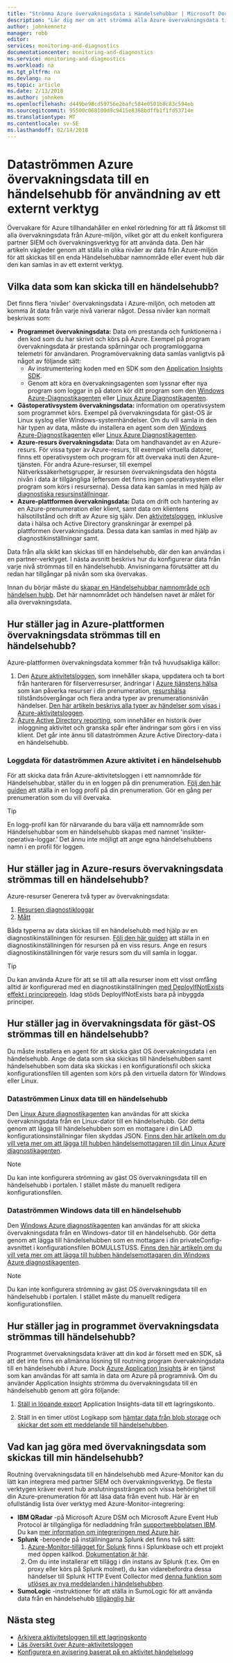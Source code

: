 ```yaml
---
title: "Strömma Azure övervakningsdata i Händelsehubbar | Microsoft Docs"
description: "Lär dig mer om att strömma alla Azure övervakningsdata till en händelsehubb för att hämta data till en partner SIEM eller analytics-verktyget."
author: johnkemnetz
manager: robb
editor: 
services: monitoring-and-diagnostics
documentationcenter: monitoring-and-diagnostics
ms.service: monitoring-and-diagnostics
ms.workload: na
ms.tgt_pltfrm: na
ms.devlang: na
ms.topic: article
ms.date: 2/13/2018
ms.author: johnkem
ms.openlocfilehash: d449be98cd59756e2bafc584e0501b8c83c594eb
ms.sourcegitcommit: 95500c068100d9c9415e8368bdffb1f1fd53714e
ms.translationtype: MT
ms.contentlocale: sv-SE
ms.lasthandoff: 02/14/2018
---
```

# <a name="stream-azure-monitoring-data-to-an-event-hub-for-consumption-by-an-external-tool"></a>Dataströmmen Azure övervakningsdata till en händelsehubb för användning av ett externt verktyg

Övervakare för Azure tillhandahåller en enkel rörledning för att få åtkomst till alla övervakningsdata från Azure-miljön, vilket gör att du enkelt konfigurera partner SIEM och övervakningsverktyg för att använda data. Den här artikeln vägleder genom att ställa in olika nivåer av data från Azure-miljön för att skickas till en enda Händelsehubbar namnområde eller event hub där den kan samlas in av ett externt verktyg.

## <a name="what-data-can-i-send-into-an-event-hub"></a>Vilka data som kan skicka till en händelsehubb? 

Det finns flera 'nivåer' övervakningsdata i Azure-miljön, och metoden att komma åt data från varje nivå varierar något. Dessa nivåer kan normalt beskrivas som:

- **Programmet övervakningsdata:** Data om prestanda och funktionerna i den kod som du har skrivit och körs på Azure. Exempel på program övervakningsdata är prestanda spårningar och programloggarna telemetri för användaren. Programövervakning data samlas vanligtvis på något av följande sätt:
  - Av instrumentering koden med en SDK som den [Application Insights SDK](../application-insights/app-insights-overview.md).
  - Genom att köra en övervakningsagenten som lyssnar efter nya program som loggar in på datorn kör ditt program som den [Windows Azure-Diagnostikagenten](./azure-diagnostics.md) eller [Linux Azure Diagnostikagenten](../virtual-machines/linux/diagnostic-extension.md).
- **Gästoperativsystem övervakningsdata:** information om operativsystem som programmet körs. Exempel på övervakningsdata för gäst-OS är Linux syslog eller Windows-systemhändelser. Om du vill samla in den här typen av data, måste du installera en agent som den [Windows Azure-Diagnostikagenten](./azure-diagnostics.md) eller [Linux Azure Diagnostikagenten](../virtual-machines/linux/diagnostic-extension.md).
- **Azure-resurs övervakningsdata:** Data om handhavandet av en Azure-resurs. För vissa typer av Azure-resurs, till exempel virtuella datorer, finns ett operativsystem och program för att övervaka inuti den Azure-tjänsten. För andra Azure-resurser, till exempel Nätverkssäkerhetsgrupper, är resursen övervakningsdata den högsta nivån i data är tillgängliga (eftersom det finns ingen operativsystem eller program som körs i resurserna). Dessa data kan samlas in med hjälp av [diagnostiska resursinställningar](./monitoring-overview-of-diagnostic-logs.md#resource-diagnostic-settings).
- **Azure-plattformen övervakningsdata:** Data om drift och hantering av en Azure-prenumeration eller klient, samt data om klientens hälsotillstånd och drift av Azure sig själv. Den [aktivitetsloggen](./monitoring-overview-activity-logs.md), inklusive data i hälsa och Active Directory granskningar är exempel på plattformen övervakningsdata. Dessa data kan samlas in med hjälp av diagnostikinställningar samt.

Data från alla skikt kan skickas till en händelsehubb, där den kan användas i en partner-verktyget. I nästa avsnitt beskrivs hur du konfigurerar data från varje nivå strömmas till en händelsehubb. Anvisningarna förutsätter att du redan har tillgångar på nivån som ska övervakas.

Innan du börjar måste du [skapar en Händelsehubbar namnområde och händelsen hubb](../event-hubs/event-hubs-create.md). Det här namnområdet och händelsen navet är målet för alla övervakningsdata.

## <a name="how-do-i-set-up-azure-platform-monitoring-data-to-be-streamed-to-an-event-hub"></a>Hur ställer jag in Azure-plattformen övervakningsdata strömmas till en händelsehubb?

Azure-plattformen övervakningsdata kommer från två huvudsakliga källor:
1. Den [Azure aktivitetsloggen](./monitoring-overview-activity-logs.md), som innehåller skapa, uppdatera och ta bort från hanteraren för filserverresurser, ändringar i [Azure tjänstens hälsa](../service-health/service-health-overview.md) som kan påverka resurser i din prenumeration, [resurshälsa](../service-health/resource-health-overview.md) tillståndsövergångar och flera andra typer av prenumerationsnivån händelser. [Den här artikeln beskrivs alla typer av händelser som visas i Azure-aktivitetsloggen](./monitoring-activity-log-schema.md).
2. [Azure Active Directory reporting](../active-directory/active-directory-reporting-azure-portal.md), som innehåller en historik över inloggning aktivitet och granska spår efter ändringar som görs i en viss klient. Det går inte ännu till dataströmmen Azure Active Directory-data i en händelsehubb.

### <a name="stream-azure-activity-log-data-into-an-event-hub"></a>Loggdata för dataströmmen Azure aktivitet i en händelsehubb

För att skicka data från Azure-aktivitetsloggen i ett namnområde för Händelsehubbar, ställer du in en loggen på din prenumeration. [Följ den här guiden](./monitoring-stream-activity-logs-event-hubs.md) att ställa in en logg profil på din prenumeration. Gör en gång per prenumeration som du vill övervaka.

> [!TIP]
> En logg-profil kan för närvarande du bara välja ett namnområde som Händelsehubbar som en händelsehubb skapas med namnet 'insikter-operativa-loggar.' Det ännu inte möjligt att ange egna händelsehubbens namn i en profil för loggen.

## <a name="how-do-i-set-up-azure-resource-monitoring-data-to-be-streamed-to-an-event-hub"></a>Hur ställer jag in Azure-resurs övervakningsdata strömmas till en händelsehubb?

Azure-resurser Generera två typer av övervakningsdata:
1. [Resursen diagnostikloggar](./monitoring-overview-of-diagnostic-logs.md)
2. [Mått](monitoring-overview-metrics.md)

Båda typerna av data skickas till en händelsehubb med hjälp av en diagnostikinställningen för resursen. [Följ den här guiden](./monitoring-stream-diagnostic-logs-to-event-hubs.md) att ställa in en diagnostikinställningen för resursen på en viss resurs. Ange en resurs diagnostikinställningen för varje resurs som du vill samla in loggar.

> [!TIP]
> Du kan använda Azure för att se till att alla resurser inom ett visst omfång alltid är konfigurerad med en diagnostikinställningen [med DeployIfNotExists effekt i principregeln](../azure-policy/policy-definition.md#policy-rule). Idag stöds DeployIfNotExists bara på inbyggda principer.

## <a name="how-do-i-set-up-guest-os-monitoring-data-to-be-streamed-to-an-event-hub"></a>Hur ställer jag in övervakningsdata för gäst-OS strömmas till en händelsehubb?

Du måste installera en agent för att skicka gäst OS övervakningsdata i en händelsehubb. Ange de data som ska skickas till händelsehubben samt händelsehubben som data ska skickas i en konfigurationsfil och skicka konfigurationsfilen till agenten som körs på den virtuella datorn för Windows eller Linux.

### <a name="stream-linux-data-to-an-event-hub"></a>Dataströmmen Linux data till en händelsehubb

Den [Linux Azure diagnostikagenten](../virtual-machines/linux/diagnostic-extension.md) kan användas för att skicka övervakningsdata från en Linux-dator till en händelsehubb. Gör detta genom att lägga till händelsehubben som en mottagare i din LAD konfigurationsinställningar filen skyddas JSON. [Finns den här artikeln om du vill veta mer om att lägga till hubben händelsemottagaren till din Linux Azure diagnostikagenten](../virtual-machines/linux/diagnostic-extension.md#protected-settings).

> [!NOTE]
> Du kan inte konfigurera strömning av gäst OS övervakningsdata till en händelsehubb i portalen. I stället måste du manuellt redigera konfigurationsfilen.

### <a name="stream-windows-data-to-an-event-hub"></a>Dataströmmen Windows data till en händelsehubb

Den [Windows Azure diagnostikagenten](./azure-diagnostics.md) kan användas för att skicka övervakningsdata från en Windows-dator till en händelsehubb. Gör detta genom att lägga till händelsehubben som en mottagare i din privateConfig-avsnittet i konfigurationsfilen BOMULLSTUSS. [Finns den här artikeln om du vill veta mer om att lägga till hubben händelsemottagaren din Windows Azure diagnostikagenten](./azure-diagnostics-streaming-event-hubs.md).

> [!NOTE]
> Du kan inte konfigurera strömning av gäst OS övervakningsdata till en händelsehubb i portalen. I stället måste du manuellt redigera konfigurationsfilen.

## <a name="how-do-i-set-up-application-monitoring-data-to-be-streamed-to-event-hub"></a>Hur ställer jag in programmet övervakningsdata strömmas till händelsehubb?

Programmet övervakningsdata kräver att din kod är försett med en SDK, så att det inte finns en allmänna lösning till routning program övervakningsdata till en händelsehubb i Azure. Dock [Azure Application Insights](../application-insights/app-insights-overview.md) är en tjänst som kan användas för att samla in data om Azure på programnivå. Om du använder Application Insights strömma du övervakningsdata till en händelsehubb genom att göra följande:

1. [Ställ in löpande export](../application-insights/app-insights-export-telemetry.md) Application Insights-data till ett lagringskonto.

2. Ställ in en timer utlöst Logikapp som [hämtar data från blob storage](../connectors/connectors-create-api-azureblobstorage.md#use-an-action) och [skickar det som ett meddelande till händelsehubben](../connectors/connectors-create-api-azure-event-hubs.md#send-events-to-your-event-hub-from-your-logic-app).

## <a name="what-can-i-do-with-the-monitoring-data-being-sent-to-my-event-hub"></a>Vad kan jag göra med övervakningsdata som skickas till min händelsehubb?

Routning övervakningsdata till en händelsehubb med Azure-Monitor kan du lätt kan integrera med partner SIEM och övervakningsverktyg. De flesta verktygen kräver event hub anslutningssträngen och vissa behörighet till din Azure-prenumeration för att läsa data från event hub. Här är en ofullständig lista över verktyg med Azure-Monitor-integrering:

* **IBM QRadar** -på Microsoft Azure DSM och Microsoft Azure Event Hub Protocol är tillgängliga för nedladdning från [supportwebbplatsen IBM](http://www.ibm.com/support). Du kan [mer information om integreringen med Azure här](https://www.ibm.com/support/knowledgecenter/SS42VS_DSM/c_dsm_guide_microsoft_azure_overview.html?cp=SS42VS_7.3.0).
* **Splunk** -beroende på inställningarna Splunk det finns två sätt:
    1. [Azure-Monitor-tillägget för Splunk](https://splunkbase.splunk.com/app/3534/) finns i Splunkbase och ett projekt med öppen källkod. [Dokumentation är här](https://github.com/Microsoft/AzureMonitorAddonForSplunk/wiki/Azure-Monitor-Addon-For-Splunk).
    2. Om du inte installerar ett tillägg i din instans av Splunk (t.ex. Om en proxy eller körs på Splunk molnet), du kan vidarebefordra dessa händelser till Splunk HTTP Event Collector med [denna funktion som utlöses av nya meddelanden i händelsehubben](https://github.com/sebastus/AzureFunctionForSplunkVS).
* **SumoLogic** -instruktioner för att ställa in SumoLogic för att använda data från en händelsehubb [tillgänglig här](https://help.sumologic.com/Send-Data/Applications-and-Other-Data-Sources/Azure-Audit/02Collect-Logs-for-Azure-Audit-from-Event-Hub)

## <a name="next-steps"></a>Nästa steg
* [Arkivera aktivitetsloggen till ett lagringskonto](monitoring-archive-activity-log.md)
* [Läs översikt över Azure-aktivitetsloggen](monitoring-overview-activity-logs.md)
* [Konfigurera en avisering baserat på en aktivitet händelselogg](insights-auditlog-to-webhook-email.md)

